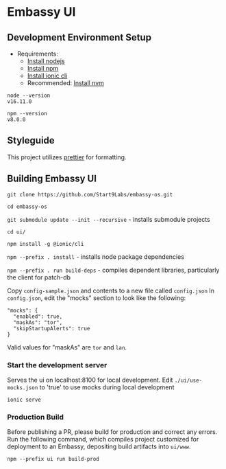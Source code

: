 # Embassy UI

## Development Environment Setup

- Requirements:
  - [Install nodejs](https://nodejs.org/en/)
  - [Install npm](https://www.npmjs.com/get-npm)
  - [Install ionic cli](https://ionicframework.com/docs/intro/cli)
  - Recommended: [Install nvm](https://github.com/nvm-sh/nvm)

```
node --version
v16.11.0

npm --version
v8.0.0
```

## Styleguide

This project utilizes [prettier](https://prettier.io/) for formatting.

## Building Embassy UI

`git clone https://github.com/Start9Labs/embassy-os.git`

`cd embassy-os`

`git submodule update --init --recursive` - installs submodule projects

`cd ui/`

`npm install -g @ionic/cli` 

`npm --prefix . install` - installs node package dependencies

`npm --prefix . run build-deps` - compiles dependent libraries, particularly the client for patch-db

Copy `config-sample.json` and contents to a new file called `config.json`
In `config.json`, edit the "mocks" section to look like the following:

```
"mocks": {
  "enabled": true,
  "maskAs": "tor",
  "skipStartupAlerts": true
}
```

Valid values for "maskAs" are `tor` and `lan`.

### Start the development server

Serves the ui on localhost:8100 for local development. 
Edit `./ui/use-mocks.json` to 'true' to use mocks during local development

```
ionic serve
```

### Production Build
Before publishing a PR, please build for production and correct any errors. Run the following command, which compiles project customized for deployment to an Embassy, depositing build artifacts into `ui/www`.

```
npm --prefix ui run build-prod
```